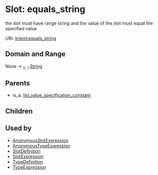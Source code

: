 
# Slot: equals_string


the slot must have range string and the value of the slot must equal the specified value

URI: [linkml:equals_string](https://w3id.org/linkml/equals_string)


## Domain and Range

None &#8594;  <sub>0..1</sub> [String](types/String.md)

## Parents

 *  is_a: [list_value_specification_constant](list_value_specification_constant.md)

## Children


## Used by

 * [AnonymousSlotExpression](AnonymousSlotExpression.md)
 * [AnonymousTypeExpression](AnonymousTypeExpression.md)
 * [SlotDefinition](SlotDefinition.md)
 * [SlotExpression](SlotExpression.md)
 * [TypeDefinition](TypeDefinition.md)
 * [TypeExpression](TypeExpression.md)
